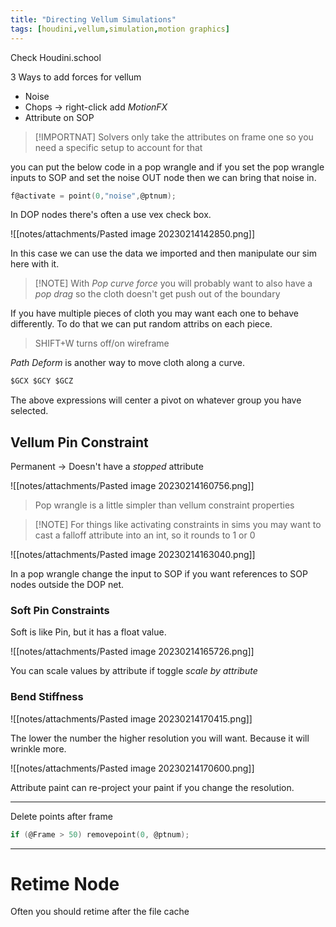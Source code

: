 ```yaml
---
title: "Directing Vellum Simulations"
tags: [houdini,vellum,simulation,motion graphics]
---
```


Check Houdini.school

3 Ways to add forces for vellum

- Noise
- Chops -> right-click add *MotionFX*
- Attribute on SOP


>[!IMPORTNAT] Solvers only take the attributes on frame one so you need a specific setup to account for that


you can put the below code in a pop wrangle and if you set the pop wrangle inputs to SOP and set the noise OUT node then we can bring that noise in.

```c
f@activate = point(0,"noise",@ptnum);
```

In DOP nodes there's often a use vex check box.

![[notes/attachments/Pasted image 20230214142850.png]]

In this case we can use the data we imported and then manipulate our sim here with it.


>[!NOTE] With *Pop curve force* you will probably want to also have a *pop drag* so the cloth doesn't get push out of the boundary


If you have multiple pieces of cloth you may want each one to behave differently. To do that we can put random attribs on each piece.

>SHIFT+W turns off/on wireframe

*Path Deform* is another way to move cloth along a curve.

```c
$GCX $GCY $GCZ
```

The above expressions will center a pivot on whatever group you have selected.



## Vellum Pin Constraint

Permanent -> Doesn't have a *stopped* attribute

![[notes/attachments/Pasted image 20230214160756.png]]

>Pop wrangle is a little simpler than vellum constraint properties

>[!NOTE] For things like activating constraints in sims you may want to cast a falloff attribute into an int, so it rounds to 1 or 0

![[notes/attachments/Pasted image 20230214163040.png]]

In a pop wrangle change the input to SOP if you want references to SOP nodes outside the DOP net.


### Soft Pin Constraints

Soft is like Pin, but it has a float value.

![[notes/attachments/Pasted image 20230214165726.png]]

You can scale values by attribute if toggle *scale by attribute*

### Bend Stiffness

![[notes/attachments/Pasted image 20230214170415.png]]

The lower the number the higher resolution you will want. Because it will wrinkle more.



![[notes/attachments/Pasted image 20230214170600.png]]

Attribute paint can re-project your paint if you change the resolution.

---

Delete points after frame

```c
if (@Frame > 50) removepoint(0, @ptnum);
```

---

# Retime Node

Often you should retime after the file cache




